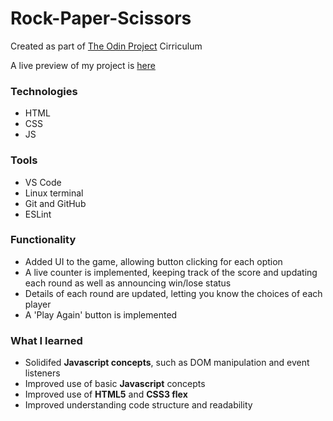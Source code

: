 # Rock-Paper-Scissors
Created as part of [The Odin Project](https://www.theodinproject.com/about) Cirriculum

A live preview of my project is [here](https://iamjessep.github.io/Rock-Paper-Scissors/)

### Technologies
* HTML
* CSS
* JS

### Tools
* VS Code
* Linux terminal
* Git and GitHub
* ESLint

### Functionality

* Added UI to the game, allowing button clicking for each option
* A live counter is implemented, keeping track of the score and updating each round as well as announcing win/lose status
* Details of each round are updated, letting you know the choices of each player
* A 'Play Again' button is implemented

### What I learned

* Solidifed **Javascript concepts**, such as DOM manipulation and event listeners
* Improved use of basic **Javascript** concepts
* Improved use of **HTML5** and **CSS3 flex**
* Improved understanding code structure and readability
